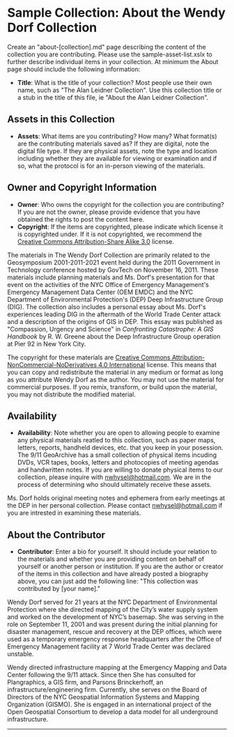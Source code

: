 <h1>Sample Collection: About the Wendy Dorf Collection</h1>

Create an "about-[collection].md" page describing the content of the collection you are contributing. Please use the sample-asset-list.xslx to further describe individual items in your collection. At minimum the About page should include the following information:

* **Title**: What is the title of your collection? Most people use their own name, such as "The Alan Leidner Collection". Use this collection title or a stub in the title of this file, ie "About the Alan Leidner Collection".

<h2>Assets in this Collection</h2>

* **Assets**: What items are you contributing? How many? What format(s) are the contributing materials saved as? If they are digital, note the digital file type. If they are physical assets, note the type and location including whether they are available for viewing or examination and if so, what the protocol is for an in-person viewing of the materials. 

<h2>Owner and Copyright Information</h2>

* **Owner**: Who owns the copyright for the collection you are contributing? If you are not the owner, please provide evidence that you have obtained the rights to post the content here.
* **Copyright**: If the items are copyrighted, please indicate which license it is copyrighted under. If it is not copyrighted, we recommend the <a href="https://creativecommons.org/licenses/by-sa/3.0/">Creative Commons Attribution-Share Alike 3.0</a> license.

The materials in The Wendy Dorf Collection are primarily related to the Geosymposium 2001-2011-2021 event held during the 2011 Government in Technology conference hosted by GovTech on November 16, 2011. These materials include planning materials and Ms. Dorf's presentation for that event on the activities of the NYC Office of Emergency Management's Emergency Management Data Center (OEM EMDC) and the NYC Department of Environmental Protection's (DEP) Deep Infrastructure Group (DIG). The collection also includes a personal essay about Ms. Dorf's experiences leading DIG in the aftermath of the World Trade Center attack and a description of the origins of GIS in DEP. This essay was published as "Compassion, Urgency and Science" in <cite>Confronting Catastrophe: A GIS Handbook</cite> by R. W. Greene about the Deep Infrastructure Group operation at Pier 92 in New York City. 

The copyright for these materials are <a href="https://creativecommons.org/licenses/by-nc-nd/4.0/">Creative Commons Attribution-NonCommercial-NoDerivatives 4.0 International</a> license. This means that you can copy and redistribute the material in any medium or format as long as you attribute Wendy Dorf as the author. You may not use the material for commercial purposes. If you remix, transform, or build upon the material, you may not distribute the modified material.

<h2>Availability</h2>

* **Availability**: Note whether you are open to allowing people to examine any physical materials reatled to this collection, such as paper maps, letters, reports, handheld devices, etc. that you keep in your posession. The 9/11 GeoArchive has a small collection of physical items incuding DVDs, VCR tapes, books, letters and photocopies of meeting agendas and handwritten notes. If you are willing to donate physical items to our collection, please inquire with nwhysel@hotmail.com. We are in the process of determining who should ultimately receive these assets.

Ms. Dorf holds original meeting notes and ephemera from early meetings at the DEP in her personal collection. Please contact nwhysel@hotmail.com if you are intrested in examining these materials.

<h2>About the Contributor</h2>

* **Contributor**: Enter a bio for yourself. It should include your relation to the materials and whether you are providing content on behalf of yourself or another person or institution. If you are the author or creator of the items in this collection and have already posted a biography above, you can just add the following line: "This collection was contributed by [your name]."

Wendy Dorf served for 21 years at the NYC Department of Environmental Protection where she directed mapping of the City’s water supply system and worked on the development of NYC’s basemap. She was serving in the role on September 11, 2001 and was present during the initial planning for disaster management, rescue and recovery at the DEP offices, which were used as a temporary emergency response headquarters after the Office of Emergency Management facility at 7 World Trade Center was declared unstable.

Wendy directed infrastructure mapping at the Emergency Mapping and Data Center following the 9/11 attack.  Since then She has consulted for Plangraphics, a GIS firm, and Parsons Brinckerhoff, an infrastructure/engineering firm. Currently, she serves on the Board of Directors of the NYC Geospatial Information Systems and Mapping Organization (GISMO). She is engaged in an international project of the Open Geospatial Consortium to develop a data model for all underground infrastructure.
________________________________________________________________________
